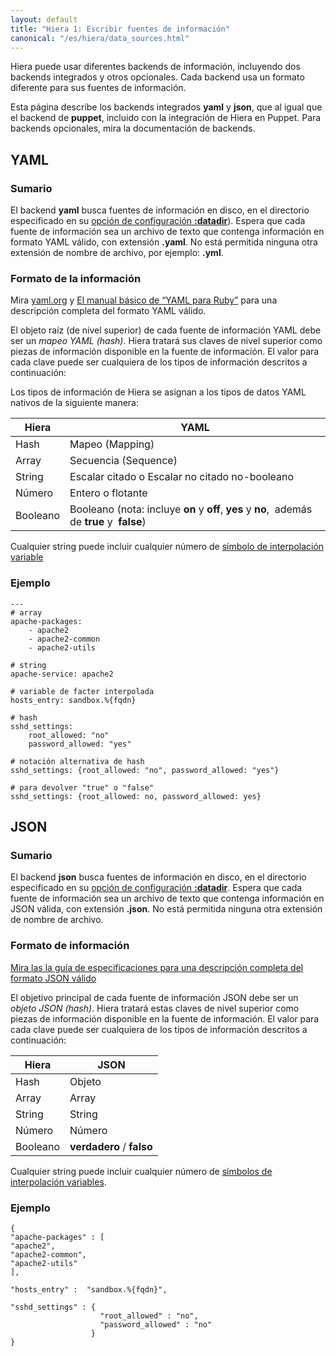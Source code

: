 ```yaml
---
layout: default
title: "Hiera 1: Escribir fuentes de información"
canonical: "/es/hiera/data_sources.html"
---
```


Hiera puede usar diferentes backends de información, incluyendo dos backends integrados y otros opcionales. Cada backend usa un formato diferente para sus fuentes de información.

Esta página describe los backends integrados **yaml** y **json**, que al igual que el backend de **puppet**, incluido con la integración de Hiera en Puppet. Para backends opcionales, mira la documentación de backends.

## YAML

### Sumario

El backend **yaml** busca fuentes de información en disco, en el directorio especificado en su [opción de configuración  **:datadir**](http://docs.puppetlabs.com/es/hiera/configuring.html#datadir)). Espera que cada fuente de información sea un archivo de texto que contenga información en formato YAML válido, con extensión **.yaml**. No está permitida ninguna otra extensión de nombre de archivo, por ejemplo: **.yml**.

### Formato de la información

Mira [yaml.org](http://www.yaml.org/) y [El manual básico de “YAML para Ruby”]( http://www.yaml.org/YAML_for_ruby.html) para una descripción completa del formato YAML válido.

El objeto raíz (de nivel superior) de cada fuente de información YAML debe ser un *mapeo YAML (hash)*. Hiera tratará sus claves de nivel superior como piezas de información disponible en la fuente de información. El valor para cada clave puede ser cualquiera de los tipos de información descritos a continuación:

Los tipos de información de Hiera se asignan a los tipos de datos YAML nativos de la siguiente manera:

<table>
 <thead>
   <tr>
	<th>Hiera</th>
	<th>YAML</th>
   </tr>
 </thead>
 <tbody>
  <tr>
	<td>Hash</td>
	<td>Mapeo (Mapping)</td>
  </tr>
  <tr>
	<td>Array</td>
	<td>Secuencia (Sequence)</td>
  </tr>
  <tr>
	<td>String</td>
	<td>Escalar citado o Escalar no citado no-booleano</td>
  </tr>
  <tr>
	<td>Número</td>
	<td>Entero o flotante</td>
  </tr>
  <tr>
	<td>Booleano</td>
	<td>Booleano (nota: incluye <strong>on</strong> y <strong>off</strong>, <strong>yes</strong> y <strong>no</strong>,  además de <strong>true</strong> y  <strong>false</strong>)</td>
  </tr>
 </tbody>
</table>

Cualquier string puede incluir cualquier número de [símbolo de interpolación variable](http://docs.puppetlabs.com/es/hiera/variables.html)

### Ejemplo

	---
	# array
	apache-packages:
	    - apache2
	    - apache2-common
	    - apache2-utils

	# string
	apache-service: apache2

	# variable de facter interpolada
	hosts_entry: sandbox.%{fqdn}

	# hash
	sshd_settings:
	    root_allowed: "no"
	    password_allowed: "yes"

	# notación alternativa de hash
	sshd_settings: {root_allowed: "no", password_allowed: "yes"}

	# para devolver "true" o "false"
	sshd_settings: {root_allowed: no, password_allowed: yes}

## JSON

### Sumario

El backend **json** busca fuentes de información en disco, en el directorio especificado en su [opción de configuración  **:datadir**](http://docs.puppetlabs.com/es/hiera/configuring.html#datadir). Espera que cada fuente de información sea un archivo de texto que contenga información en JSON válida, con extensión **.json**. No está permitida ninguna otra extensión de nombre de archivo.

### Formato de información

[Mira las la guía de especificaciones para una descripción completa del formato JSON válido]( http://www.json.org/)

El objetivo principal de cada fuente de información JSON debe ser un *objeto JSON (hash)*. Hiera tratará estas claves de nivel superior como piezas de información disponible en la fuente de información. El valor para cada clave puede ser cualquiera de los tipos de información descritos a continuación:

<table>
 <thead>
   <tr>
	<th>Hiera</th>
	<th>JSON</th>
   </tr>
 </thead>
 <tbody>
  <tr>
	<td>Hash</td>
	<td>Objeto</td>
  </tr>
  <tr>
	<td>Array</td>
	<td>Array</td>
  </tr>
  <tr>
	<td>String</td>
	<td>String</td>
  </tr>
  <tr>
	<td>Número</td>
	<td>Número</td>
  </tr>
  <tr>
	<td>Booleano</td>
	<td><strong>verdadero</strong> / <strong>falso</strong></td>
  </tr>
 </tbody>
</table>

Cualquier string puede incluir cualquier número de [símbolos de interpolación variables](http://docs.puppetlabs.com/es/hiera/variables.html).

### Ejemplo

	{
    "apache-packages" : [
    "apache2",
    "apache2-common",
    "apache2-utils"
    ],

    "hosts_entry" :  "sandbox.%{fqdn}",

    "sshd_settings" : {
                        "root_allowed" : "no",
                        "password_allowed" : "no"
                      }
	}

